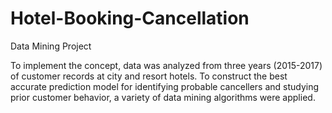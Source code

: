 # Hotel-Booking-Cancellation
Data Mining Project

To implement the concept, data was analyzed from three years (2015-2017)
of customer records at city and resort hotels. To construct the best accurate
prediction model for identifying probable cancellers and studying prior
customer behavior, a variety of data mining algorithms were applied.
